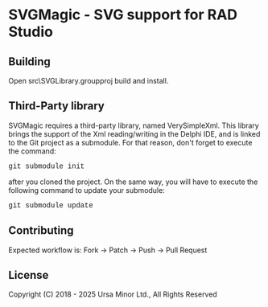 # SVGMagic - SVG support for RAD Studio

## Building

Open src\SVGLibrary.groupproj build and install.

## Third-Party library

SVGMagic requires a third-party library, named VerySimpleXml. This library brings the support of the Xml reading/writing in the Delphi IDE, and is linked to the Git project as a submodule. For that reason, don't forget to execute the command:

<p style="font-family: courier new">git submodule init</p>

after you cloned the project. On the same way, you will have to execute the following command to update your submodule:

<p style="font-family: courier new">git submodule update</p>

## Contributing

Expected workflow is: Fork -> Patch -> Push -> Pull Request

## License

Copyright (C) 2018 - 2025 Ursa Minor Ltd., All Rights Reserved

